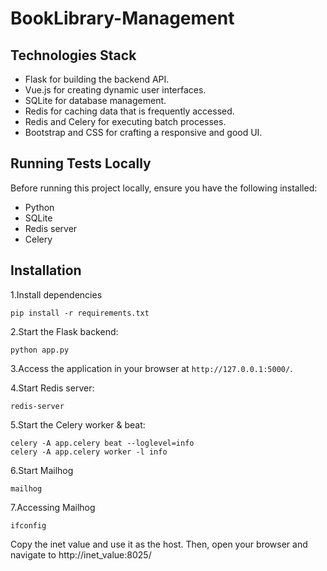 # BookLibrary-Management

## Technologies Stack
- Flask for building the backend API.
- Vue.js for creating dynamic user interfaces.
- SQLite for database management.
- Redis for caching data that is frequently accessed.
- Redis and Celery for executing batch processes.
- Bootstrap and CSS for crafting a responsive and good UI.

## Running Tests Locally
Before running this project locally, ensure you have the following installed:
- Python 
- SQLite 
- Redis server
- Celery 


## Installation
1.Install dependencies

```
pip install -r requirements.txt
```

2.Start the Flask backend:

```
python app.py
```
3.Access the application in your browser at `http://127.0.0.1:5000/`.

4.Start Redis server:

```
redis-server
```

5.Start the Celery worker & beat:

```
celery -A app.celery beat --loglevel=info
celery -A app.celery worker -l info
```

6.Start Mailhog

```
mailhog
```

7.Accessing Mailhog
```
ifconfig
```
Copy the inet value and use it as the host. Then, open your browser and navigate to http://inet_value:8025/



